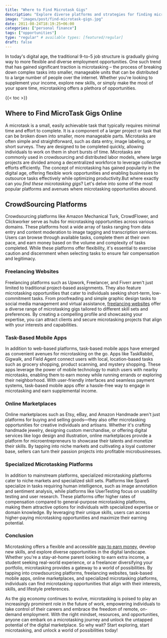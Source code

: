 ```yaml
---
title: "Where to Find Microtask Gigs"
description: "Explore diverse platforms and strategies for finding microtasking opportunities. Discover how microtasking can supplement your income and provide flexible work options."
image: "images/post/find-microtask-gigs.jpg"
date: 2011-08-24T18:19:25+06:00
categories: ["personal finance"]
tags: ["opportunities"]
type: "regular" # available types: [featured/regular]
draft: false
---
```


In today's digital age, the traditional 9-to-5 job structure is gradually giving way to more flexible and diverse employment opportunities. One such trend that has gained significant traction is microtasking – the process of breaking down complex tasks into smaller, manageable units that can be distributed to a large number of people over the internet. Whether you're looking to supplement your income, explore new skills, or simply make the most of your spare time, microtasking offers a plethora of opportunities.

{{< toc >}}

## Where to Find MicroTask Gigs Online

A microtask is a small, easily achievable task that typically requires minimal time and effort to complete. It is a component of a larger project or task that can be broken down into smaller, more manageable parts. Microtasks are often simple and straightforward, such as data entry, image labeling, or short surveys. They are designed to be completed quickly, allowing individuals to work on them in short bursts of time. Microtasks are commonly used in crowdsourcing and distributed labor models, where large projects are divided among a decentralized workforce to leverage collective efforts efficiently. The concept of microtasking has gained popularity in the digital age, offering flexible work opportunities and enabling businesses to outsource tasks effectively while optimizing productivity.But where exactly can you _find these microtasking gigs_? Let's delve into some of the most popular platforms and avenues where microtasking opportunities abound.

## CrowdSourcing Platforms

Crowdsourcing platforms like Amazon Mechanical Turk, CrowdFlower, and Clickworker serve as hubs for microtasking opportunities across various domains. These platforms host a wide array of tasks ranging from data entry and content moderation to image tagging and transcription services. Users can browse through available tasks, complete them at their own pace, and earn money based on the volume and complexity of tasks completed. While these platforms offer flexibility, it's essential to exercise caution and discernment when selecting tasks to ensure fair compensation and legitimacy.

### Freelancing Websites

Freelancing platforms such as Upwork, Freelancer, and Fiverr aren't just limited to traditional project-based assignments. They also feature microtasking opportunities that cater to individuals seeking short-term, low-commitment tasks. From proofreading and simple graphic design tasks to social media management and virtual assistance, [freelancing websites](/blog/best-freelance-websites) offer a diverse range of microtasking gigs tailored to different skill sets and preferences. By creating a compelling profile and showcasing your expertise, you can attract clients and secure microtasking projects that align with your interests and capabilities.

### Task-Based Mobile Apps

In addition to web-based platforms, task-based mobile apps have emerged as convenient avenues for microtasking on the go. Apps like TaskRabbit, Gigwalk, and Field Agent connect users with local, location-based tasks such as grocery shopping, product scanning, and mystery shopping. These apps leverage the power of mobile technology to match users with nearby microtasks, enabling them to earn money while running errands or exploring their neighborhood. With user-friendly interfaces and seamless payment systems, task-based mobile apps offer a hassle-free way to engage in microtasking and earn supplemental income.

### Online Marketplaces

Online marketplaces such as Etsy, eBay, and Amazon Handmade aren't just platforms for buying and selling goods—they also offer microtasking opportunities for creative individuals and artisans. Whether it's crafting handmade jewelry, designing custom merchandise, or offering digital services like logo design and illustration, online marketplaces provide a platform for microentrepreneurs to showcase their talents and monetize their skills. By tapping into niche markets and cultivating a loyal customer base, sellers can turn their passion projects into profitable microbusinesses.

### Specialized Microtasking Platforms

In addition to mainstream platforms, specialized microtasking platforms cater to niche markets and specialized skill sets. Platforms like Spare5 specialize in tasks requiring human intelligence, such as image annotation and sentiment analysis, while platforms like UserTesting focus on usability testing and user research. These platforms offer higher rates of compensation compared to general-purpose microtasking platforms, making them attractive options for individuals with specialized expertise or domain knowledge. By leveraging their unique skills, users can access higher-paying microtasking opportunities and maximize their earning potential.

### Conclusion

Microtasking offers a flexible and accessible [way to earn money](/blog/ways-to-make-money-online), develop new skills, and explore diverse opportunities in the digital landscape. Whether you're a stay-at-home parent looking to earn extra income, a student seeking real-world experience, or a freelancer diversifying your portfolio, microtasking provides a gateway to a world of possibilities. By tapping into crowdsourcing platforms, freelancing websites, task-based mobile apps, online marketplaces, and specialized microtasking platforms, individuals can find microtasking opportunities that align with their interests, skills, and lifestyle preferences.

As the gig economy continues to evolve, microtasking is poised to play an increasingly prominent role in the future of work, empowering individuals to take control of their careers and embrace the freedom of remote, on-demand employment. With the right mindset, resources, and opportunities, anyone can embark on a microtasking journey and unlock the untapped potential of the digital marketplace. So why wait? Start exploring, start microtasking, and unlock a world of possibilities today!
